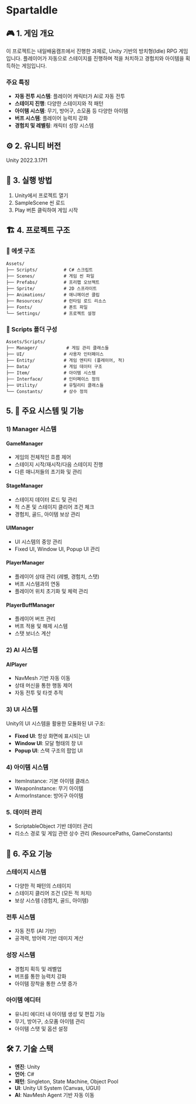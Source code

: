 # SpartaIdle

## 🎮 1. 게임 개요
이 프로젝트는 내일배움캠프에서 진행한 과제로, Unity 기반의 방치형(Idle) RPG 게임입니다. 플레이어가 자동으로 스테이지를 진행하며 적을 처치하고 경험치와 아이템을 획득하는 게임입니다.

### 주요 특징
- **자동 전투 시스템**: 플레이어 캐릭터가 AI로 자동 전투
- **스테이지 진행**: 다양한 스테이지와 적 패턴
- **아이템 시스템**: 무기, 방어구, 소모품 등 다양한 아이템
- **버프 시스템**: 플레이어 능력치 강화
- **경험치 및 레벨링**: 캐릭터 성장 시스템

## ⚙ 2. 유니티 버전
Unity 2022.3.17f1

## 🚀 3. 실행 방법

1. Unity에서 프로젝트 열기
2. SampleScene 씬 로드
3. Play 버튼 클릭하여 게임 시작

## 🏗️ 4. 프로젝트 구조

### 📁 에셋 구조

```
Assets/
├── Scripts/          # C# 스크립트
├── Scenes/           # 게임 씬 파일
├── Prefabs/          # 프리팹 오브젝트
├── Sprite/           # 2D 스프라이트
├── Animations/       # 애니메이션 클립
├── Resources/        # 런타임 로드 리소스
├── Fonts/            # 폰트 파일
└── Settings/         # 프로젝트 설정
```

### 📁 Scripts 폴더 구성

```
Assets/Scripts/
├── Manager/           # 게임 관리 클래스들
├── UI/               # 사용자 인터페이스
├── Entity/           # 게임 엔티티 (플레이어, 적)
├── Data/             # 게임 데이터 구조
├── Item/             # 아이템 시스템
├── Interface/        # 인터페이스 정의
├── Utility/          # 유틸리티 클래스들
└── Constants/        # 상수 정의
```



## 5. 🔧 주요 시스템 및 기능

### 1) Manager 시스템

#### GameManager
- 게임의 전체적인 흐름 제어
- 스테이지 시작/재시작/다음 스테이지 진행
- 다른 매니저들의 초기화 및 관리

#### StageManager
- 스테이지 데이터 로드 및 관리
- 적 스폰 및 스테이지 클리어 조건 체크
- 경험치, 골드, 아이템 보상 관리

#### UIManager
- UI 시스템의 중앙 관리
- Fixed UI, Window UI, Popup UI 관리

#### PlayerManager
- 플레이어 상태 관리 (레벨, 경험치, 스탯)
- 버프 시스템과의 연동
- 플레이어 위치 초기화 및 체력 관리

#### PlayerBuffManager
- 플레이어 버프 관리
- 버프 적용 및 해제 시스템
- 스탯 보너스 계산

### 2) AI 시스템

#### AIPlayer
- NavMesh 기반 자동 이동
- 상태 머신을 통한 행동 제어
- 자동 전투 및 타겟 추적

### 3) UI 시스템

Unity의 UI 시스템을 활용한 모듈화된 UI 구조:
- **Fixed UI**: 항상 화면에 표시되는 UI
- **Window UI**: 모달 형태의 창 UI
- **Popup UI**: 스택 구조의 팝업 UI

### 4) 아이템 시스템

- ItemInstance: 기본 아이템 클래스
- WeaponInstance: 무기 아이템
- ArmorInstance: 방어구 아이템

### 5. 데이터 관리

- ScriptableObject 기반 데이터 관리
- 리소스 경로 및 게임 관련 상수 관리 (ResourcePaths, GameConstants)

## 🎯 6. 주요 기능

### 스테이지 시스템
- 다양한 적 패턴의 스테이지
- 스테이지 클리어 조건 (모든 적 처치)
- 보상 시스템 (경험치, 골드, 아이템)

### 전투 시스템
- 자동 전투 (AI 기반)
- 공격력, 방어력 기반 데미지 계산

### 성장 시스템
- 경험치 획득 및 레벨업
- 버프를 통한 능력치 강화
- 아이템 장착을 통한 스탯 증가

### 아이템 에디터
- 유니티 에디터 내 아이템 생성 및 편집 기능
- 무기, 방어구, 소모품 아이템 관리
- 아이템 스탯 및 옵션 설정

## 🛠️ 7. 기술 스택
- **엔진**: Unity
- **언어**: C#
- **패턴**: Singleton, State Machine, Object Pool
- **UI**: Unity UI System (Canvas, UGUI)
- **AI**: NavMesh Agent 기반 자동 이동



 